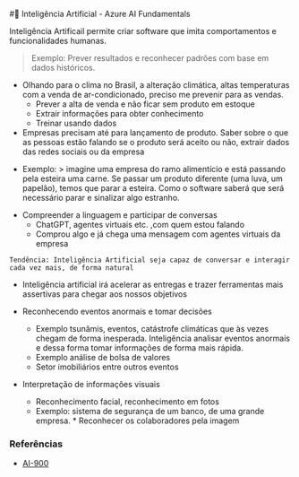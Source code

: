 #🤖 Inteligência Artificial - Azure AI Fundamentals

Inteligência Artificail permite criar software que imita comportamentos e funcionalidades humanas.

> Exemplo: Prever resultados e reconhecer padrões com base em dados históricos.
- Olhando para o clima no Brasil, a alteração climática, altas temperaturas com a venda de ar-condicionado, preciso me prevenir para as vendas.
    * Prever a alta de venda e não ficar sem produto em estoque
    * Extrair informações para obter conhecimento
    * Treinar usando dados
- Empresas precisam até para lançamento de produto. Saber sobre o que as pessoas estão falando se o produto será aceito ou não, extrair dados das redes sociais ou da empresa
* Exemplo: > imagine uma empresa do ramo alimentício e está passando pela esteira uma carne. Se passar um produto diferente (uma luva, um papelão), temos que parar a esteira. Como o software saberá que será necessário parar e sinalizar algo estranho.

- Compreender a linguagem e participar de conversas
    * ChatGPT, agentes virtuais etc. ,com quem estou falando
    * Comprou algo e já chega uma mensagem com agentes virtuais da empresa

```
Tendência: Inteligência Artificial seja capaz de conversar e interagir cada vez mais, de forma natural
```


- Inteligência artificial irá acelerar as entregas e trazer ferramentas mais assertivas para chegar aos nossos objetivos
- Reconhecendo eventos anormais e tomar decisões

    * Exemplo tsunâmis, eventos, catástrofe climáticas que às vezes chegam de forma inesperada. Inteligência analisar eventos anormais e dessa forma tomar informações de forma mais rápida.
    * Exemplo análise de bolsa de valores
    * Setor imobiliários entre outros eventos
- Interpretação de informações visuais
    * Reconhecimento facial, reconhecimento em fotos
    * Exemplo: sistema de segurança de um banco, de uma grande empresa. * Reconhecer os colaboradores pela imagem

### Referências

- [AI-900](https://learn.microsoft.com/pt-br/credentials/certifications/azure-ai-fundamentals/?practice-assessment-type=certification)
